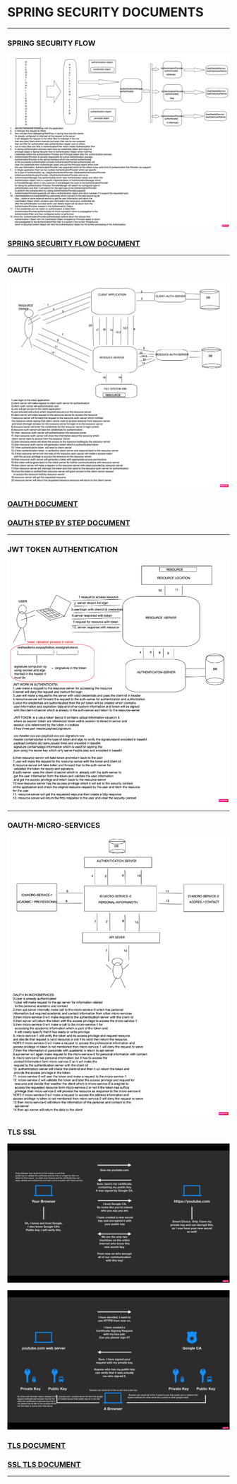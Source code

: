 # SPRING SECURITY DOCUMENTS 
----
### SPRING SECURITY FLOW 
![](https://github.com/adarshkumarsingh83/spring_security/blob/master/DOCUMENTS/image/spring%20security%20flow.png)
### [SPRING SECURITY FLOW DOCUMENT](https://github.com/adarshkumarsingh83/spring_security/blob/master/DOCUMENTS/SPRING_SECURITY_FLOW_README.md)


----
### OAUTH 
![](https://github.com/adarshkumarsingh83/spring_security/blob/master/DOCUMENTS/image/OAUTH.png)
### [OAUTH DOCUMENT](https://github.com/adarshkumarsingh83/spring_security/blob/master/DOCUMENTS/OAUTH_README.md)
### [OAUTH STEP BY STEP DOCUMENT](https://github.com/adarshkumarsingh83/spring_security/blob/master/DOCUMENTS/OAUTH_STEP_BY_STEP_README.md)

----
### JWT TOKEN AUTHENTICATION
![](https://github.com/adarshkumarsingh83/spring_security/blob/master/DOCUMENTS/image/JWT%20TOKEN%20AUTHENTICATION.png)

----
### OAUTH-MICRO-SERVICES
![](https://github.com/adarshkumarsingh83/spring_security/blob/master/DOCUMENTS/image/OAUTH-MICRO-SERVICES.png)


### TLS SSL 
![](https://github.com/adarshkumarsingh83/spring_security/blob/master/DOCUMENTS/image/ssl%20handshak.png)

![](https://github.com/adarshkumarsingh83/spring_security/blob/master/DOCUMENTS/image/trusted%20ca.png)

### [TLS DOCUMENT](https://github.com/adarshkumarsingh83/spring_security/blob/master/DOCUMENTS/TLS_README.md)
### [SSL TLS DOCUMENT](https://github.com/adarshkumarsingh83/spring_security/blob/master/DOCUMENTS/SSL_%26_TLS_README.md)


----
